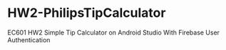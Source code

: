 # HW2-PhilipsTipCalculator
EC601 HW2
Simple Tip Calculator on Android Studio With Firebase User Authentication
